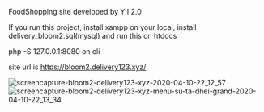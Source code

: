 FoodShopping site developed by YII 2.0

If you run this project, install xampp on your local, install delivery_bloom2.sql(mysql) and run this on htdocs

php -S 127.0.0.1:8080 on cli 

site url is https://bloom2.delivery123.xyz/

![screencapture-bloom2-delivery123-xyz-2020-04-10-22_12_57](https://user-images.githubusercontent.com/47001971/79032997-a7d0ea80-7b78-11ea-8de7-bc843a082196.png)
![screencapture-bloom2-delivery123-xyz-menu-su-ta-dhei-grand-2020-04-10-22_13_34](https://user-images.githubusercontent.com/47001971/79032998-aacbdb00-7b78-11ea-90e1-36aad3f008a4.png)
  
